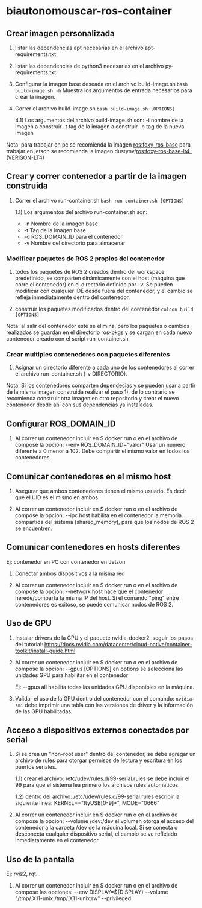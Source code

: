 # biautonomouscar-ros-container

## Crear imagen personalizada

1) listar las dependencias apt necesarias en el archivo apt-requirements.txt

2) listar las dependencias de python3 necesarias en el archivo py-requirements.txt

3) Configurar la imagen base deseada en el archivo build-image.sh
    `bash build-image.sh -h`
    Muestra los argumentos de entrada necesarios para crear la imagen.

4) Correr el archivo build-image.sh
    `bash build-image.sh [OPTIONS]`

    4.1) Los argumentos del archivo build-image.sh son:
    -i nombre de la imagen a construir
    -t tag de la imagen a construir
    -n tag de la nueva imagen

Nota: para trabajar en pc se recomienda la imagen [ros:foxy-ros-base](https://hub.docker.com/_/ros/tags?page=1&name=foxy)
      para trabajar en jetson se recomienda la imagen dustynv/[ros:foxy-ros-base-lt4-(VERISON-LT4)](https://hub.docker.com/r/dustynv/ros/tags?page=1&name=foxy)

## Crear y correr contenedor a partir de la imagen construida

1) Correr el archivo run-container.sh
    `bash run-container.sh [OPTIONS]`

    1.1) Los argumentos del archivo run-container.sh son:
    * -n Nombre de la imagen base
    * -t Tag de la imagen base
    * -d ROS_DOMAIN_ID para el contenedor
    * -v Nombre del directorio para almacenar 

### Modificar paquetes de ROS 2 propios del contenedor

1) todos los paquetes de ROS 2 creados dentro del workspace predefinido, se comparten dinámicamente con el host (máquina que corre el contenedor) en el directorio definido por -v. Se pueden modificar con cualquier IDE desde fuera del contenedor, y el cambio se refleja inmediatamente dentro del contenedor.

2) construir los paquetes modificados dentro del contenedor
    `colcon build [OPTIONS]`

Nota: al salir del contenedor este se elimina, pero los paquetes o cambios realizados se guardan en el directorio ros-pkgs y se cargan en cada nuevo contenedor creado con el script run-container.sh

### Crear multiples contenedores con paquetes diferentes

1) Asignar un directorio diferente a cada uno de los contenedores al correr el archivo run-container.sh (-v DIRECTORIO).

Nota: Si los contenedores comparten dependecias y se pueden usar a partir de la misma imagen construida realizar el paso 1), de lo contrario se recomienda construir otra imagen en otro repositorio y crear el nuevo contenedor desde ahí con sus dependencias ya instaladas.

## Configurar ROS_DOMAIN_ID

1) Al correr un contenedor incluir en $ docker run o en el archivo de compose la opcion:
    --env ROS_DOMAIN_ID="valor"
    Usar un numero diferente a 0 menor a 102. Debe compartir el mismo valor en todos los contenedores.

## Comunicar contenedores en el mismo host

1) Asegurar que ambos contenedores tienen el mismo usuario. Es decir que el UID es el mismo en ambos.

2) Al correr un contenedor incluir en $ docker run o en el archivo de compose la opcion:
    --ipc host
    habilita en el contenedor la memoria compartida del sistema (shared_memory), para que los nodos de ROS 2 se encuentren.

## Comunicar contenedores en hosts diferentes
Ej: contenedor en PC con contenedor en Jetson

1) Conectar ambos dispositivos a la misma red

2) Al correr un contenedor incluir en $ docker run o en el archivo de compose la opcion:
    --network host
    hace que el contenedor herede/comparta la misma IP del host. Si el comando "ping" entre contenedores es exitoso, se puede comunicar nodos de ROS 2.

## Uso de GPU

1) Instalar drivers de la GPU y el paquete nvidia-docker2, seguir los pasos del tutorial:
https://docs.nvidia.com/datacenter/cloud-native/container-toolkit/install-guide.html

2) Al correr un contenedor incluir en $ docker run o en el archivo de compose la opcion:
    --gpus [OPTIONS]
    en options se selecciona las unidades GPU para habilitar en el contenedor

    Ej: --gpus all
    habilita todas las unidades GPU disponibles en la máquina.

3) Validar el uso de la GPU dentro del contenedor con el comando:
    `nvidia-smi`
    debe imprimir una tabla con las versiones de driver y la información de las GPU habilitadas.

## Acceso a dispositivos externos conectados por serial

1) Si se crea un "non-root user" dentro del contenedor, se debe agregar un archivo de rules para otorgar permisos de lectura y escritura en los puertos seriales.

    1.1) crear el archivo: /etc/udev/rules.d/99-serial.rules
        se debe incluir el 99 para que el sistema lea primero los archivos rules automaticos.

    1.2) dentro del archivo: /etc/udev/rules.d/99-serial.rules escribir la siguiente línea:
        KERNEL=="ttyUSB[0-9]*", MODE="0666"

2) Al correr un contenedor incluir en $ docker run o en el archivo de compose la opcion:
    --volume /dev:/dev
    el volumen otorga el acceso del contenedor a la carpeta /dev de la máquina local. Si se conecta o desconecta cualquier dispositivo serial, el cambio se ve reflejado inmediatamente en el contenedor.

## Uso de la pantalla
Ej: rviz2, rqt...

1) Al correr un contenedor incluir en $ docker run o en el archivo de compose las opciones:
    --env DISPLAY=${DISPLAY}
    --volume "/tmp/.X11-unix:/tmp/.X11-unix:rw"
    --privileged